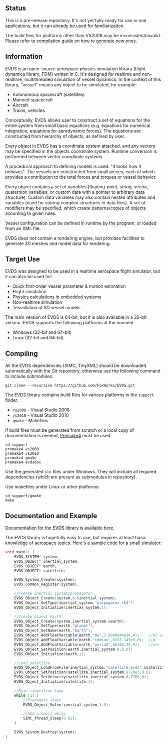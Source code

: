 Status
--------------------------------------------------------------------------------
This is a pre-release repository. It's not yet fully ready for use in real applications,
but it can already be used for familiarization.

The build files for platforms other than VS2008 may be inconsistent/invalid. Please
refer to compilation guide on how to generate new ones.

Information
--------------------------------------------------------------------------------
EVDS is an open-source aerospace physics simulation library (flight dynamics library, FDM)
written in C. It's designed for realtime and non-realtime, multithreaded simulation
of vessel dynamics. In the context of this library, "vessel" means any object to be
simulated, for example:
 - Autonomous spacecraft (satellites)
 - Manned spacecraft
 - Aircraft
 - Trains, vehicles

Conceptually, EVDS allows user to construct a set of equations for the entire
system from small basic equations (e.g. equations for numerical integration,
equations for aerodynamic forces). The equations are constructed from hierarchy
of objects, as defined by user.

Every object in EVDS has a coordinate system attached, and any vectors may be
specified in the objects coordinate system. Runtime conversion is performed
between vector coordinate systems.

A procedural approach to defining models is used: "it looks how it behaves".
The vessels are constructed from small pieces, each of which provides a contribution
to the total forces and torques or vessel behavior.

Every object contains a set of variables (floating-point, string, vector, quaternion
variables, or custom data with a pointer to arbitrary data structure). Custom
data variables may also contain nested attributes and variables (used for
storing complex structures in data files). A set of modifiers may be specified,
which create patterns/copies of objects according to given rules.

Vessel configuration can be defined in runtime by the program, or loaded from
an XML file.

EVDS does not contain a rendering engine, but provides facilities to generate
3D meshes and model data for rendering.

Target Use
--------------------------------------------------------------------------------
EVDS was designed to be used in a realtime aerospace flight simulator, but
it can also be used for:
 - Quick first-order vessel parameter & motion estimation
 - Flight simulation
 - Physics calculations in embedded systems
 - Non-realtime simulation
 - Tessellation of 3D vessel models

The main version of EVDS is 64-bit, but it is also available in a 32-bit version.
EVDS supports the following platforms at the moment:
 - Windows (32-bit and 64-bit)
 - Linux (32-bit and 64-bit)

Compiling
--------------------------------------------------------------------------------
All the EVDS dependencies (SIMC, TinyXML) should be downloaded automatically
with the Git repository, otherwise use the following command to include submodules:
```
git clone --recursive https://github.com/FoxWorks/EVDS.git
```

The EVDS library contains build files for various platforms in the `support`
folder:
 - `vs2008` - Visual Studio 2008
 - `vs2010` - Visual Studio 2010
 - `gmake` - Makefiles
 
If build files must be generated from scratch or a local copy of documentation
is needed, [Premake4](http://industriousone.com/premake) must be used:
```
cd support
premake4 vs2008
premake4 vs2010
premake4 gmake
premake4 evdsdoc
```

Use the generated `sln` files under Windows. They will include all required
dependencies (which are present as submodules in repository).

Use makefiles under Linux or other platforms:
```
cd support/gmake
make
```
 
Documentation and Example
--------------------------------------------------------------------------------
[Documentation for the EVDS library is available here](http://evds.wireos.com/).

The EVDS library is hopefully easy to use, but requires at least basic knowledge
of aerospace topics. Here's a sample code for a small simulator:
```c
void main() {
	EVDS_SYSTEM* system;
	EVDS_OBJECT* inertial_system;
	EVDS_OBJECT* earth;
	EVDS_OBJECT* satellite;

	EVDS_System_Create(&system);
	EVDS_Common_Register(system);

	//Create inertial system/propagator
	EVDS_Object_Create(system,0,&inertial_system);
	EVDS_Object_SetType(inertial_system,"propagator_rk4");
	EVDS_Object_Initialize(inertial_system,1);

	//Create planet Earth
	EVDS_Object_Create(system,inertial_system,&earth);
	EVDS_Object_SetType(earth,"planet");
	EVDS_Object_SetName(earth,"Earth");
	EVDS_Object_AddFloatVariable(earth,"mu",3.9860044e14,0);    //m3 sec-2
	EVDS_Object_AddFloatVariable(earth,"radius",6378.145e3,0);  //m
	EVDS_Object_AddFloatVariable(earth,"period",86164.10,0);    //sec
	EVDS_Object_SetPosition(earth,inertial_system,0,0,0);
	EVDS_Object_Initialize(earth,1);

	//Load satellite
	EVDS_Object_LoadFromFile(inertial_system,"satellite.evds",&satellite);
	EVDS_Object_SetPosition(satellite,inertial_system,6728e3,0,0);
	EVDS_Object_SetVelocity(satellite,inertial_system,0,7700,0);
	EVDS_Object_Initialize(satellite,1);

	//Main simulation loop
	while (1) {
		//Propagate state
		EVDS_Object_Solve(inertial_system,1.0);

		//Add a small delay
		SIMC_Thread_Sleep(0.02);
	}

	EVDS_System_Destroy(system);
}
```
